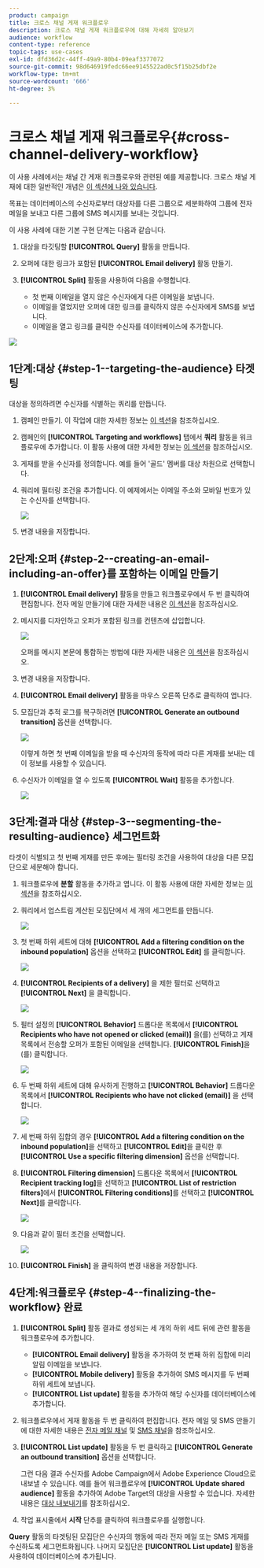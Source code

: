 ```yaml
---
product: campaign
title: 크로스 채널 게재 워크플로우
description: 크로스 채널 게재 워크플로우에 대해 자세히 알아보기
audience: workflow
content-type: reference
topic-tags: use-cases
exl-id: dfd36d2c-44ff-49a9-80b4-09eaf3377072
source-git-commit: 98d646919fedc66ee9145522ad0c5f15b25dbf2e
workflow-type: tm+mt
source-wordcount: '666'
ht-degree: 3%

---
```


# 크로스 채널 게재 워크플로우{#cross-channel-delivery-workflow}

이 사용 사례에서는 채널 간 게재 워크플로우와 관련된 예를 제공합니다. 크로스 채널 게재에 대한 일반적인 개념은 [이 섹션에 나와 있습니다](../../workflow/using/cross-channel-deliveries.md).

목표는 데이터베이스의 수신자로부터 대상자를 다른 그룹으로 세분화하여 그룹에 전자 메일을 보내고 다른 그룹에 SMS 메시지를 보내는 것입니다.

이 사용 사례에 대한 기본 구현 단계는 다음과 같습니다.

1. 대상을 타깃팅할 **[!UICONTROL Query]** 활동을 만듭니다.
1. 오퍼에 대한 링크가 포함된 **[!UICONTROL Email delivery]** 활동 만들기.
1. **[!UICONTROL Split]** 활동을 사용하여 다음을 수행합니다.

   * 첫 번째 이메일을 열지 않은 수신자에게 다른 이메일을 보냅니다.
   * 이메일을 열었지만 오퍼에 대한 링크를 클릭하지 않은 수신자에게 SMS를 보냅니다.
   * 이메일을 열고 링크를 클릭한 수신자를 데이터베이스에 추가합니다.

![](assets/wkf_cross-channel_7.png)

## 1단계:대상 {#step-1--targeting-the-audience} 타겟팅

대상을 정의하려면 수신자를 식별하는 쿼리를 만듭니다.

1. 캠페인 만들기. 이 작업에 대한 자세한 정보는 [이 섹션](../../campaign/using/setting-up-marketing-campaigns.md#creating-a-campaign)을 참조하십시오.
1. 캠페인의 **[!UICONTROL Targeting and workflows]** 탭에서 **쿼리** 활동을 워크플로우에 추가합니다. 이 활동 사용에 대한 자세한 정보는 [이 섹션](../../workflow/using/query.md)을 참조하십시오.
1. 게재를 받을 수신자를 정의합니다. 예를 들어 &#39;골드&#39; 멤버를 대상 차원으로 선택합니다.
1. 쿼리에 필터링 조건을 추가합니다. 이 예제에서는 이메일 주소와 모바일 번호가 있는 수신자를 선택합니다.

   ![](assets/wkf_cross-channel_3.png)

1. 변경 내용을 저장합니다.

## 2단계:오퍼 {#step-2--creating-an-email-including-an-offer}를 포함하는 이메일 만들기

1. **[!UICONTROL Email delivery]** 활동을 만들고 워크플로우에서 두 번 클릭하여 편집합니다. 전자 메일 만들기에 대한 자세한 내용은 [이 섹션](../../delivery/using/about-email-channel.md)을 참조하십시오.
1. 메시지를 디자인하고 오퍼가 포함된 링크를 컨텐츠에 삽입합니다.

   ![](assets/wkf_cross-channel_1.png)

   오퍼를 메시지 본문에 통합하는 방법에 대한 자세한 내용은 [이 섹션](../../interaction/using/integrating-an-offer-via-the-wizard.md#delivering-with-a-call-to-the-offer-engine)을 참조하십시오.

1. 변경 내용을 저장합니다.
1. **[!UICONTROL Email delivery]** 활동을 마우스 오른쪽 단추로 클릭하여 엽니다.
1. 모집단과 추적 로그를 복구하려면 **[!UICONTROL Generate an outbound transition]** 옵션을 선택합니다.

   ![](assets/wkf_cross-channel_2.png)

   이렇게 하면 첫 번째 이메일을 받을 때 수신자의 동작에 따라 다른 게재를 보내는 데 이 정보를 사용할 수 있습니다.

1. 수신자가 이메일을 열 수 있도록 **[!UICONTROL Wait]** 활동을 추가합니다.

   ![](assets/wkf_cross-channel_4.png)

## 3단계:결과 대상 {#step-3--segmenting-the-resulting-audience} 세그먼트화

타겟이 식별되고 첫 번째 게재를 만든 후에는 필터링 조건을 사용하여 대상을 다른 모집단으로 세분해야 합니다.

1. 워크플로우에 **분할** 활동을 추가하고 엽니다. 이 활동 사용에 대한 자세한 정보는 [이 섹션](../../workflow/using/split.md)을 참조하십시오.
1. 쿼리에서 업스트림 계산된 모집단에서 세 개의 세그먼트를 만듭니다.

   ![](assets/wkf_cross-channel_6.png)

1. 첫 번째 하위 세트에 대해 **[!UICONTROL Add a filtering condition on the inbound population]** 옵션을 선택하고 **[!UICONTROL Edit]** 를 클릭합니다.

   ![](assets/wkf_cross-channel_8.png)

1. **[!UICONTROL Recipients of a delivery]** 을 제한 필터로 선택하고 **[!UICONTROL Next]** 을 클릭합니다.

   ![](assets/wkf_cross-channel_9.png)

1. 필터 설정의 **[!UICONTROL Behavior]** 드롭다운 목록에서 **[!UICONTROL Recipients who have not opened or clicked (email)]** 을(를) 선택하고 게재 목록에서 전송할 오퍼가 포함된 이메일을 선택합니다. **[!UICONTROL Finish]**&#x200B;을(를) 클릭합니다.

   ![](assets/wkf_cross-channel_10.png)

1. 두 번째 하위 세트에 대해 유사하게 진행하고 **[!UICONTROL Behavior]** 드롭다운 목록에서 **[!UICONTROL Recipients who have not clicked (email)]** 을 선택합니다.

   ![](assets/wkf_cross-channel_11.png)

1. 세 번째 하위 집합의 경우 **[!UICONTROL Add a filtering condition on the inbound population]**&#x200B;을 선택하고 **[!UICONTROL Edit]**&#x200B;을 클릭한 후 **[!UICONTROL Use a specific filtering dimension]** 옵션을 선택합니다.
1. **[!UICONTROL Filtering dimension]** 드롭다운 목록에서 **[!UICONTROL Recipient tracking log]**&#x200B;을 선택하고 **[!UICONTROL List of restriction filters]**&#x200B;에서 **[!UICONTROL Filtering conditions]**&#x200B;를 선택하고 **[!UICONTROL Next]**&#x200B;를 클릭합니다.

   ![](assets/wkf_cross-channel_12.png)

1. 다음과 같이 필터 조건을 선택합니다.

   ![](assets/wkf_cross-channel_13.png)

1. **[!UICONTROL Finish]** 을 클릭하여 변경 내용을 저장합니다.

## 4단계:워크플로우 {#step-4--finalizing-the-workflow} 완료

1. **[!UICONTROL Split]** 활동 결과로 생성되는 세 개의 하위 세트 뒤에 관련 활동을 워크플로우에 추가합니다.

   * **[!UICONTROL Email delivery]** 활동을 추가하여 첫 번째 하위 집합에 미리 알림 이메일을 보냅니다.
   * **[!UICONTROL Mobile delivery]** 활동을 추가하여 SMS 메시지를 두 번째 하위 세트에 보냅니다.
   * **[!UICONTROL List update]** 활동을 추가하여 해당 수신자를 데이터베이스에 추가합니다.

1. 워크플로우에서 게재 활동을 두 번 클릭하여 편집합니다. 전자 메일 및 SMS 만들기에 대한 자세한 내용은 [전자 메일 채널](../../delivery/using/about-email-channel.md) 및 [SMS 채널](../../delivery/using/sms-channel.md)을 참조하십시오.
1. **[!UICONTROL List update]** 활동을 두 번 클릭하고 **[!UICONTROL Generate an outbound transition]** 옵션을 선택합니다.

   그런 다음 결과 수신자를 Adobe Campaign에서 Adobe Experience Cloud으로 내보낼 수 있습니다. 예를 들어 워크플로우에 **[!UICONTROL Update shared audience]** 활동을 추가하여 Adobe Target의 대상을 사용할 수 있습니다. 자세한 내용은 [대상 내보내기](../../integrations/using/importing-and-exporting-audiences.md#exporting-an-audience)를 참조하십시오.

1. 작업 표시줄에서 **시작** 단추를 클릭하여 워크플로우를 실행합니다.

**Query** 활동의 타겟팅된 모집단은 수신자의 행동에 따라 전자 메일 또는 SMS 게재를 수신하도록 세그먼트화됩니다. 나머지 모집단은 **[!UICONTROL List update]** 활동을 사용하여 데이터베이스에 추가됩니다.
